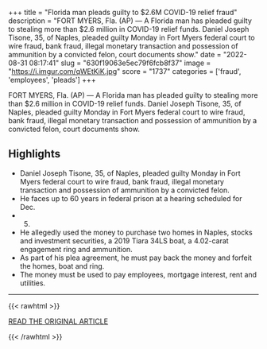 +++
title = "Florida man pleads guilty to $2.6M COVID-19 relief fraud"
description = "FORT MYERS, Fla. (AP) — A Florida man has pleaded guilty to stealing more than $2.6 million in COVID-19 relief funds. Daniel Joseph Tisone, 35, of Naples, pleaded guilty Monday in Fort Myers federal court to wire fraud, bank fraud, illegal monetary transaction and possession of ammunition by a convicted felon, court documents show."
date = "2022-08-31 08:17:41"
slug = "630f19063e5ec79f6fcb8f37"
image = "https://i.imgur.com/qWEtKiK.jpg"
score = "1737"
categories = ['fraud', 'employees', 'pleads']
+++

FORT MYERS, Fla. (AP) — A Florida man has pleaded guilty to stealing more than $2.6 million in COVID-19 relief funds. Daniel Joseph Tisone, 35, of Naples, pleaded guilty Monday in Fort Myers federal court to wire fraud, bank fraud, illegal monetary transaction and possession of ammunition by a convicted felon, court documents show.

## Highlights

- Daniel Joseph Tisone, 35, of Naples, pleaded guilty Monday in Fort Myers federal court to wire fraud, bank fraud, illegal monetary transaction and possession of ammunition by a convicted felon.
- He faces up to 60 years in federal prison at a hearing scheduled for Dec.
- 5.
- He allegedly used the money to purchase two homes in Naples, stocks and investment securities, a 2019 Tiara 34LS boat, a 4.02-carat engagement ring and ammunition.
- As part of his plea agreement, he must pay back the money and forfeit the homes, boat and ring.
- The money must be used to pay employees, mortgage interest, rent and utilities.

---

{{< rawhtml >}}
  <p class="article-category">
    <a target="_blank" href="https://apnews.com/article/covid-health-florida-small-business-ba88c08c0135748bc9e214258f801ad6">READ THE ORIGINAL ARTICLE</a>
  </p>
{{< /rawhtml >}}
